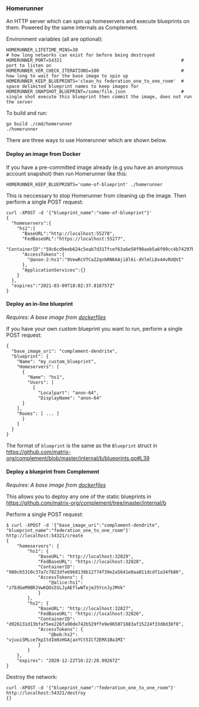 ### Homerunner

An HTTP server which can spin up homeservers and execute blueprints on them. Powered by the same internals as Complement.

Environment variables (all are optional):
```
HOMERUNNER_LIFETIME_MINS=30                                       # how long networks can exist for before being destroyed
HOMERUNNER_PORT=54321                                             # port to listen on
HOMERUNNER_VER_CHECK_ITERATIONS=100                               # how long to wait for the base image to spin up
HOMERUNNER_KEEP_BLUEPRINTS='clean_hs federation_one_to_one_room'  # space delimited blueprint names to keep images for
HOMERUNNER_SNAPSHOT_BLUEPRINT=/some/file.json                     # single shot execute this blueprint then commit the image, does not run the server
```

To build and run:
```
go build ./cmd/homerunner
./homerunner
```

There are three ways to use Homerunner which are shown below.

#### Deploy an image from Docker

If you have a pre-committed image already (e.g you have an anonymous account snapshot) then run Homerunner like this:
```
HOMERUNNER_KEEP_BLUEPRINTS='name-of-blueprint' ./homerunner
```
This is neccessary to stop Homerunner from cleaning up the image. Then perform a single POST request:
```
curl -XPOST -d '{"blueprint_name":"name-of-blueprint"}'
{
  "homeservers":{
    "hs1":{
      "BaseURL":"http://localhost:55278",
      "FedBaseURL":"https://localhost:55277",
      "ContainerID":"59c6cd9eeb624c5eab7d317fcef63a6e50f98aeb5a6f09cc4b74297bfecb9211",
      "AccessTokens":{
        "@anon-2:hs1":"9VewRcVTCaZ2qnbRN66Aji8l6i-dVlmlLDx44vRUQVI"
      },
      "ApplicationServices":{}
    }
  },
  "expires":"2021-03-09T18:02:37.818757Z"
}
```

#### Deploy an in-line blueprint

*Requires: A base image from [dockerfiles](https://github.com/matrix-org/complement/tree/master/dockerfiles)*

If you have your own custom blueprint you want to run, perform a single POST request:
```
{
  "base_image_uri": "complement-dendrite",
  "blueprint": {
    "Name": "my_custom_blueprint",
    "Homeservers": [
      {
        "Name": "hs1",
        "Users": [
          {
            "Localpart": "anon-64",
            "DisplayName": "anon-64"
	  }
	],
	"Rooms": [ ... ]
      }
    ]
  }
}
```
The format of `blueprint` is the same as the `Blueprint` struct in https://github.com/matrix-org/complement/blob/master/internal/b/blueprints.go#L39

#### Deploy a blueprint from Complement

*Requires: A base image from [dockerfiles](https://github.com/matrix-org/complement/tree/master/dockerfiles)*

This allows you to deploy any one of the static blueprints in https://github.com/matrix-org/complement/tree/master/internal/b

Perform a single POST request:

```
$ curl -XPOST -d '{"base_image_uri":"complement-dendrite", "blueprint_name":"federation_one_to_one_room"}' http://localhost:54321/create
{
	"homeservers": {
		"hs1": {
			"BaseURL": "http://localhost:32829",
			"FedBaseURL": "https://localhost:32828",
			"ContainerID": "980cb5310c37a7c7823dfe6968139b12774f39e2a5641e0aa011dcdf1a34f686",
			"AccessTokens": {
				"@alice:hs1": "z7EdGeM9BRJVwKQOs5SLJyAEflwWTejmJ5YcnJyJMVk"
			}
		},
		"hs2": {
			"BaseURL": "http://localhost:32827",
			"FedBaseURL": "https://localhost:32826",
			"ContainerID": "d926131d13bfaf5ee226fa90de742b529ffe9e965071883af15224f33d8d38f8",
			"AccessTokens": {
				"@bob:hs2": "vjuuiSMLce7kpItdIm0zHGAjaxYCt5ICfZEMX1Ba1MI"
			}
		}
	},
	"expires": "2020-12-22T16:22:28.99267Z"
}
```

Destroy the network:
```
curl -XPOST -d '{"blueprint_name":"federation_one_to_one_room"}' http://localhost:54321/destroy                                       
{}
```
